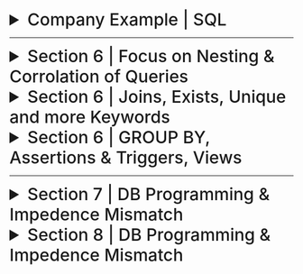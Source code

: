 

<details>
  <summary style="font-size: 30px; font-weight: 500; cursor: pointer;"> Company Example | SQL
  </summary>

![DBCS](../static/DB_Company_Schema.png)
![DBCS_2](../static/DB_Company_Schema_2.png)

## All Creation Queries for `Company` Tables:

```sql
CREATE TABLE EMPLOYEE (
    Fname VARCHAR(50),
    Minit CHAR,
    Lname VARCHAR(50),
    Ssn CHAR(9) PRIMARY KEY,
    Bdate DATE,
    Address VARCHAR(100),
    Sex CHAR(1),
    Salary DECIMAL(10, 2),
    Super_ssn CHAR(9),
    Dno INT,

    -- Foreign keys, on different attributes of same tbl
    FOREIGN KEY (Super_ssn) REFERENCES EMPLOYEE(Ssn), 
    FOREIGN KEY (Dno) REFERENCES Department(Dnumber)
);

CREATE TABLE DEPARTMENT (
    Dname VARCHAR(50),
    Dnumber INT PRIMARY KEY,
    Mgr_ssn CHAR(9),
    Mgr_start_date DATE,

    FOREIGN KEY (Mgr_ssn) REFERENCES Employee(Ssn)
);

CREATE TABLE DEPT_LOCATIONS (
    Dnumber INT,
    Dlocation VARCHAR(50),
    
    FOREIGN KEY (Dnumber) REFERENCES Department(Dnumber)
);

CREATE TABLE WORKS_ON (
    Essn CHAR(9),
    Pno INT,
    Hours DECIMAL(5,2),

    FOREIGN KEY (Essn) REFERENCES EMPLOYEE(Ssn),
    FOREIGN KEY (Pno) REFERENCES PROJECT(Pnumber)
);

CREATE TABLE PROJECT (
    Pname VARCHAR(50),
    Pnumber INT PRIMARY KEY,
    Plocation VARCHAR(50),
    Dnum INT,
    
    FOREIGN KEY (Dnum) REFERENCES Department(Dnumber)
);

CREATE TABLE DEPENDENT (
    Essn CHAR(9),
    Dependent_name VARCHAR(50),
    Sex CHAR(1),
    Bdate DATE,
    Relationship VARCHAR(50),
    FOREIGN KEY (Essn) REFERENCES EMPLOYEE(Ssn)
);
```

---

### Generation Script: (Thank you GPT 4)

```sql
-- Step 1: Create EMPLOYEE without the foreign key constraints
CREATE TABLE EMPLOYEE (
    Fname VARCHAR(50),
    Minit CHAR,
    Lname VARCHAR(50),
    Ssn CHAR(9) PRIMARY KEY,
    Bdate DATE,
    Address VARCHAR(100),
    Sex CHAR(1),
    Salary DECIMAL(10, 2),
    Super_ssn CHAR(9),
    Dno INT
);

-- Step 2: Create DEPARTMENT
CREATE TABLE DEPARTMENT (
    Dname VARCHAR(50),
    Dnumber INT PRIMARY KEY,
    Mgr_ssn CHAR(9),
    Mgr_start_date DATE,
    FOREIGN KEY (Mgr_ssn) REFERENCES EMPLOYEE(Ssn)
);

-- Step 3: Alter EMPLOYEE to add the foreign key constraints
ALTER TABLE EMPLOYEE
ADD FOREIGN KEY (Super_ssn) REFERENCES EMPLOYEE(Ssn),
ADD FOREIGN KEY (Dno) REFERENCES DEPARTMENT(Dnumber);

-- Step 4: Create DEPT_LOCATIONS
CREATE TABLE DEPT_LOCATIONS (
    Dnumber INT,
    Dlocation VARCHAR(50),
    FOREIGN KEY (Dnumber) REFERENCES DEPARTMENT(Dnumber)
);

-- Step 5: Create PROJECT
CREATE TABLE PROJECT (
    Pname VARCHAR(50),
    Pnumber INT PRIMARY KEY,
    Plocation VARCHAR(50),
    Dnum INT,
    FOREIGN KEY (Dnum) REFERENCES DEPARTMENT(Dnumber)
);

-- Step 6: Create WORKS_ON
CREATE TABLE WORKS_ON (
    Essn CHAR(9),
    Pno INT,
    Hours DECIMAL(5,2),
    FOREIGN KEY (Essn) REFERENCES EMPLOYEE(Ssn),
    FOREIGN KEY (Pno) REFERENCES PROJECT(Pnumber)
);

-- Step 7: Create DEPENDENT
CREATE TABLE DEPENDENT (
    Essn CHAR(9),
    Dependent_name VARCHAR(50),
    Sex CHAR(1),
    Bdate DATE,
    Relationship VARCHAR(50),
    FOREIGN KEY (Essn) REFERENCES EMPLOYEE(Ssn)
);
```

## Populating DB:

```sql

USE Company;

SET FOREIGN_KEY_CHECKS = 0;

INSERT INTO EMPLOYEE(Fname, Minit, Lname, Ssn, Bdate, Address, Sex, Salary, Super_ssn, Dno) VALUES 
('John', 'B', 'Smith', '123456789', '1965-01-09', '731 Fondren, Houston, TX', 'M', 30000, '333445555', 5),
('Franklin', 'T', 'Wong', '333445555', '1955-12-08', '638 Voss, Houston, TX', 'M', 40000, '888665555', 5),
('Alicia', 'J', 'Zelaya', '999887777', '1968-01-19', '3321 Castle, Spring, TX', 'F', 25000, '987654321', 4),
('Jennifer', 'S', 'Wallace', '987654321', '1941-06-20', '291 Berry, Bellaire, TX', 'F', 43000, '888665555', 4),
('Ramesh', 'K', 'Narayan', '666884444', '1962-09-15', '975 Fire Oak, Humble, TX', 'M', 38000, '333445555', 5),
('Joyce', 'A', 'English', '453453453', '1972-07-31', '5631 Rice, Houston, TX', 'F', 25000, '333445555', 5),
('Ahmad', 'V', 'Jabbar', '987987987', '1969-03-29', '980 Dallas, Houston, TX', 'M', 25000, '987654321', 4),
('James', 'E', 'Borg', '888665555', '1937-11-10', '450 Stone, Houston, TX', 'M', 55000, NULL, 1);

INSERT INTO DEPARTMENT(Dname, Dnumber, Mgr_ssn, Mgr_start_date) VALUES 
('Research', 5, '333445555', '1988-05-22'),
('Administration', 4, '987654321', '1995-01-01'),
('Headquarters', 1, '888665555', '1981-06-19');

INSERT INTO DEPT_LOCATIONS(Dnumber, Dlocation) VALUES 
(1, 'Houston'),
(4, 'Stafford'),
(5, 'Bellaire'),
(5, 'Sugarland'),
(4, 'Houston');

INSERT INTO PROJECT(Pname, Pnumber, Plocation, Dnum) VALUES 
('ProductX', 1, 'Bellaire', 5),
('ProductY', 2, 'Sugarland', 5),
('ProductZ', 3, 'Houston', 5),
('Computerization', 10, 'Stafford', 4),
('Reorganization', 20, 'Houston', 1),
('Newbenefits', 30, 'Stafford', 4);


INSERT INTO WORKS_ON(Essn, Pno, Hours) VALUES 
('123456789', 1, 32.5),
('123456789', 2, 7.5),
('668884444', 3, 40.0),
('453453453', 1, 20.0),
('453453453', 2, 20.0),
('333445555', 2, 10.0),
('333445555', 3, 10.0),
('333445555', 10, 10.0),
('333445555', 20, 10.0),
('999887777', 30, 30.0),
('999887777', 10, 10.0),
('987987987', 10, 35.0),
('987987987', 30, 5.0),
('987654321', 30, 20.0),
('987654321', 20, 15.0),
('888665555', 20, NULL);

INSERT INTO DEPENDENT(Essn, Dependent_name, Sex, Bdate, Relationship) VALUES 
('333445555', 'Alice', 'F', '1986-04-05', 'Daughter'),
('333445555', 'Theodore', 'M', '1983-10-25', 'Son'),
('333445555', 'Joy', 'F', '1958-05-03', 'Spouse'),
('987654321', 'Abner', 'M', '1942-02-28', 'Spouse'),
('123456789', 'Michal', 'M', '1988-01-04', 'Son'),
('123456789', 'Alice', 'F', '1988-12-30', 'Daughter'),
('123456789', 'Elizabeth', 'F', '1967-05-05', 'Spouse');


SET FOREIGN_KEY_CHECKS = 1;
```
</details>

---

<details>
  <summary style="font-size: 30px; font-weight: 500; cursor: pointer;"> Section 6 | Focus on Nesting & Corrolation of Queries
  </summary>

*In Lecture for when I was there*

## Nested Queries:

Get all Employees with the same salary as an Employee named Alicia.

```sql
SELECT * FROM EMPLOYEE e WHERE e.Salary = (SELECT e2.Salary FROM EMPLOYEE e2 WHERE e2.fname = 'Alicia')
```

Evaluating = to the nested query...

A WHERE clause of a query may contain one or more subqueries combined using operators **AND** or **OR**

Get all Employees with the same salary as an Employee named Alicia, or Employees with salaries lesser or equal to John

```sql
SELECT * FROM EMPLOYEE e 
	WHERE e.Salary = (SELECT e2.Salary FROM EMPLOYEE e2 WHERE e2.fname = 'Alicia')
	OR Salary <= (SELECT e2.Salary FROM EMPLOYEE e2 WHERE e2.fname = 'John')
```
![DBCS_6x1](../static/DB_6x1.png)


Retrieve the name of each employee that:
    - Has a Dependent of the same firstname & same sex 

```sql
SELECT e.Fname, e.Lname FROM EMPLOYEE e 
	WHERE e.Ssn IN (
		SELECT d.Essn FROM DEPENDENT d WHERE e.Fname = d.Dependent_name AND e.Sex = d.Sex
	);
```

![DBCS_6x2](../static/DB_6x2.png)

---

## Correlated Nested Query

Whenever a condition in the WHERE clause of a nested query references some attribute of a relation declared in the outer query, the two queries are said to be correlated.

- A correlated nested query is evaluated once for each row in the outer query
- Queries that are nested using the = or IN comparison operator can be collapsed into one single block

![db7](../static/DB_7_11.png)

```sql
SELECT * FROM EMPLOYEE e 
	WHERE e.Ssn IN (
		SELECT d.Essn FROM DEPENDENT d WHERE e.Fname = d.Dependent_name AND e.Sex = d.Sex
	);
```

</details>

<details> 
<summary style="font-size: 30px; font-weight: 500; cursor: pointer;"> Section 6 | Joins, Exists, Unique and more Keywords
  </summary>
**Actual Study**
- SQL uses a three-valued logic:
*TRUE, FALSE, and UNKNOWN*

### General Null Syntax for SQL

## SQL Comparison Conditions and Logical Connectives

![db7](../static/DB_7_1.png)

#### Table 7.1(a): AND Logical Connective
- Describes the result of combining two values using the `AND` logical connective.
- Example: `(FALSE AND UNKNOWN)` results in `FALSE`.

#### Table 7.1(b): OR Logical Connective
- Shows the result of using the `OR` logical connective.
- Example: `(FALSE OR UNKNOWN)` results in `UNKNOWN`.

#### Table 7.1(c): NOT Logical Operation
- Details the result of the `NOT` logical operation.
- In standard Boolean logic, only `TRUE` or `FALSE` are used, without an `UNKNOWN` value.

#### Select-Project-Join Queries
- General rule: Only tuples that evaluate the logical expression in the `WHERE` clause to `TRUE` are selected.
- Tuples evaluating to `FALSE` or `UNKNOWN` are not selected.
- Exceptions exist, e.g., in outer joins (see Section 7.1.6).

### SQL Null Value Handling
- SQL uses `IS` or `IS NOT` instead of `=` or `<>` for NULL comparison.
- Each NULL value is considered distinct; equality comparison is not used.
- In join conditions, tuples with NULL values in join attributes are usually excluded, except in OUTER JOINs (see Section 7.1.6).
- Example: Query 18 retrieves employees without a supervisor, demonstrating NULL comparison.

![db7](../static/DB_7_2.png)

## SQL Query Explanation

The SQL query in question performs the following operations:

1. **Selection of Distinct `Pnumber`:**
   - The `SELECT DISTINCT Pnumber` statement is used to retrieve unique `Pnumber` values from the `PROJECT` table to avoid duplicates in the result set.

2. **Subquery for Department Projects:**
   - The first subquery `(SELECT Pnumber FROM PROJECT, DEPARTMENT, EMPLOYEE WHERE Dnum = Dnumber AND Mgr_ssn = Ssn AND Lname = 'Smith')` looks for `Pnumber` values in projects that are managed by an employee with the last name 'Smith' in a specific department.

3. **Subquery for Work Assignments:**
   - The second subquery `(SELECT Pno FROM WORKS_ON, EMPLOYEE WHERE Essn = Ssn AND Lname = 'Smith')` identifies `Pnumber` values (labeled as `Pno` here) from the `WORKS_ON` table where there are work assignments involving an employee with the last name 'Smith'.

4. **Combining Results with OR:**
   - The query selects `Pnumber` values that are found in either the first or the second subquery or in both. The `OR` operator ensures that if a `Pnumber` meets either condition, it will be included in the result set.

In essence, this query retrieves the project numbers (`Pnumber`) for all projects that either:
- Belong to a department managed by an employee with the last name 'Smith'.
- Have work assignments associated with an employee with the last name 'Smith'.

The use of `OR` broadens the selection criteria, ensuring that all unique project numbers meeting either condition are retrieved.

Here IN or = would've worked equally fine, as we're searching for exact 1 element, however for a query with a WHERE (tuple0, tuple1), it's gotta be with *IN*

![db7](../static/DB_7_3.png)

When you have a nested query in SQL, and both the outer and inner queries refer to tables that have columns with the same name, you need to be careful to specify which column you're referring to. This is similar to how in programming languages with nested functions, you have to be clear about which variable you're referring to if the same variable name is used in different scopes.

In the example given *(Query 16)*, E and D are aliases for the EMPLOYEE and DEPENDENT tables, respectively. In the nested query, they specifically qualify E.Sex to refer to the Sex column in the EMPLOYEE table because DEPENDENT also has a Sex column. If you didn't qualify E.Sex, the query would automatically refer to Sex from DEPENDENT in the nested query because that's the inner scope.

**Example that is NOT Ambiguis**
```sql
SELECT E.Name, D.Name
FROM Employees AS E, Departments AS D
WHERE E.DepartmentID = D.ID;
```

**Example that might need clarification**
```sql
SELECT Fname, Lname
FROM EMPLOYEE
WHERE NOT EXISTS (
    SELECT *
    FROM DEPENDENT
    WHERE Ssn = Essn
);
```

**Nested Query Example:**
```sql
SELECT E.Name
FROM Employees AS E
WHERE E.ID IN (SELECT D.ManagerID FROM Departments AS D);
```

### Lecture Nested Query Examples:

![db7](../static/DB_7_8.png)
![db7](../static/DB_7_9.png)

### Using `ALL` Keyword in Nested Queries

![db7](../static/DB_7_10.png)

---
## The EXISTS and UNIQUE Functions in SQL
The query provided (Q6) is using the NOT EXISTS function to find employees who do not have any dependents.

**SQL EXISTS and NOT EXISTS:**

**EXISTS** is a Boolean function that checks if there are any rows resulting from a subquery.
**NOT EXISTS** is the opposite; it checks if a subquery returns no rows.

```sql
SELECT Fname, Lname
FROM EMPLOYEE
WHERE NOT EXISTS (
    SELECT *
    FROM DEPENDENT
    WHERE Ssn = Essn
);
```

More Robust Query, also this one looks at The Salary of employee being over 50k
```
USE company_db;

SELECT E.Fname, E.Lname
FROM EMPLOYEE E
WHERE NOT EXISTS (
    SELECT *
    FROM DEPENDENT D
    WHERE E.Ssn = D.Essn
) AND E.Salary >= 50000;
```

1. It looks at each row in the EMPLOYEE table.
2. For each employee, it then runs the subquery to check in the DEPENDENT table for any dependents linked to the employee's Social Security Number (Ssn).
3. If the subquery finds no dependents that match the employee's Ssn (meaning the DEPENDENT table has no rows with Essn equal to the employee's Ssn), then the NOT EXISTS condition is true.
4. For every EMPLOYEE row where the NOT EXISTS condition is true (meaning they have no dependents), that employee's first and last name (Fname, Lname) are selected.

The **EXCEPT** keyword in SQL is used to return all the rows from the first query that are not in the second query. It's a way to subtract one set of data from another.

**Q3A breakdown**
Retrieve the name of each employee who works on all the projects controlled by department number 5
```
SELECT Fname, Lname
FROM EMPLOYEE
WHERE NOT EXISTS (
    (SELECT Pnumber
     FROM PROJECT
     WHERE Dnum = 5)
    EXCEPT
    (SELECT Pno
     FROM WORKS_ON
     WHERE Ssn = Essn)
);
```

1. The subquery `(SELECT Pnumber FROM PROJECT WHERE Dnum = 5)` selects all project numbers (`Pnumber`) that are controlled by department number 5.
2. The subquery `(SELECT Pno FROM WORKS_ON WHERE Ssn = Essn)` selects all project numbers (`Pno`) on which an employee works. This is a correlated subquery because it uses Essn from the outer query's `EMPLOYEE` table.
3. The **EXCEPT** operation then takes the set of all projects controlled by department 5 and subtracts the set of projects that the employee works on.
4. The **NOT EXISTS** clause checks if the resulting set from the **EXCEPT** operation is empty. If it is empty, it means the employee works on all projects controlled by department 5 because there are no projects *(controlled by department 5)* that the employee does not work on.
5. Finally, the main query SELECT Fname, Lname FROM EMPLOYEE retrieves the names of the employees for whom the NOT EXISTS condition holds true.

**Set 1**: All project numbers from PROJECT where Dnum (department number) is 5.
**Set 2:** All project numbers from WORKS_ON where the employee is working (Ssn = Essn).
The *EXCEPT* subtracts Set 2 from Set 1. If there are any projects in Set 1 not covered by Set 2, the result will not be empty.


#### Explicit Sets & Renaming in SQL

![db7](../static/DB_7_4.png)
Here we're selecting an distinct ESSEN from WORKS ON where Pno is in an **Explicitly Defined Set**

*Renaming is also possible like so*
![db7](../static/DB_7_5.png)

---

## Joined Tables & Outer Joins in SQL
For example, consider query Q1, which retrieves the name and address of every employee who works for the ‘Research’ department. 

**JOIN**
```sql
SELECT Fname, Lname, Address
FROM (EMPLOYEE JOIN DEPARTMENT ON Dno = Dnumber)
WHERE Dname = ‘Research’;
```
This query selects the first name, last name, and address of all employees who work in the 'Research' department.

- The **JOIN** here is an inner join which combines rows from **EMPLOYEE** and **DEPARTMENT** tables where the condition `Dno = Dnumber` is met. `Dno` is a column in **EMPLOYEE** indicating the department number the employee belongs to, and `Dnumber` is the corresponding department number in **DEPARTMENT**.
- When these tables are joined, each row from **EMPLOYEE** that has a matching Dno in **DEPARTMENT** (Dnumber) is combined into a single row in the result set. The resulting row has all the columns from both tables.

<br/><br/>

**NATURAL JOIN**
```sql
SELECT Fname, Lname, Address
FROM (EMPLOYEE NATURAL JOIN
 (DEPARTMENT AS DEPT (Dname, Dno, Mssn, Msdate)))
WHERE Dname = ‘Research’;
```
This query also selects the first name, last name, and address of all employees who work in the 'Research' department.
- A **NATURAL JOIN** automatically joins two tables based on columns with the same name and compatible data types.
- In this example, before the **NATURAL JOIN** is performed, the **DEPARTMENT** table is being renamed to **DEPT** and its columns are also being renamed so that they match exactly with the columns in **EMPLOYEE**. This is done using the `AS` clause.
- Specifically, `Dnumber` is renamed to `Dno` to match the **EMPLOYEE** table's column for department number. Because `Dno` is now the same in both tables, **NATURAL JOIN** will join the tables on this column without explicitly specifying a condition.
- After the **NATURAL JOIN**, the joined table will only include the `Dno` column once. The values in this column come from the matching rows in the original tables.

![db7](../static/DB_7_7.png)

## OUTER JOINS *(Left, Right, FULL)*

**Left Join**
![db7](../static/DB_7_12.png)

<br></br>

**Right Join**
![db7](../static/DB_7_13.png)

**FULL Join**
![db7](../static/DB_7_14.png)


It is also possible to nest join specifications, called a **Multiway Join**
  
---

# Company Example Outer Joins!

### LEFT JOIN

```sql
SELECT e.*, d.Dependent_name  FROM EMPLOYEE e LEFT JOIN DEPENDENT d ON e.Ssn = d.Essn  
```

Yields:

![](../static/DB_6_c1.png)

### RIGHT JOIN

```sql
SELECT e.*, d.Dependent_name  FROM EMPLOYEE e RIGHT JOIN DEPENDENT d ON e.Ssn = d.Essn  
```
Yields:

![](../static/DB_6_c2.png)
</details>

<details>
  <summary style="font-size: 30px; font-weight: 500; cursor: pointer;"> Section 6 | GROUP BY, Assertions & Triggers, Views
</summary>

# Aggregate Functions: *Trivial*

![db7](../static/DB_7_15.png)
![db7](../static/DB_7_16.png)

---

![db7](../static/DB_7_17.png)

**Another Example**

![db7](../static/DB_7_19.png)
![db7](../static/DB_7_18.png)

---

## WITH and CASE

![db7](../static/DB_7_29.png)

**Case, Like switch case equiv. in SQL**

![db7](../static/DB_7_28.png)

Giving some employees a raise based on their DEPT, some departments getting a higher raise than others.

![db7](../static/DB_7_27.png)



### SQL Query Structure and Clauses

#### Clause Descriptions
- **SELECT**: Lists attributes or functions to be retrieved.
- **FROM**: Specifies relations (tables) required, including joined but excluding nested query relations.
- **WHERE**: Conditions for selecting tuples, including join conditions.
- **GROUP BY**: Specifies grouping attributes.
- **HAVING**: Condition on the groups rather than individual tuples.
- **ORDER BY**: Orders the result of the query.

#### Evaluation Order
1. **FROM**: Identify or materialize joined tables.
2. **WHERE**: Select and join tuples.
3. **GROUP BY** and **HAVING**: Applied next if present.
4. **ORDER BY**: Sorts the query result.

#### Aggregate Functions
- Functions like COUNT, SUM, MIN, MAX, AVG can be used with or without a GROUP BY clause.

#### Query Execution
- Conceptually, queries evaluate each tuple combination in the FROM clause, selecting those where the WHERE clause is TRUE, placing their SELECT attributes in the result.
- Real DBMS uses query optimization for efficient execution.

#### Flexibility and Optimization
- SQL allows various ways to specify the same query, affecting comfort and efficiency.
- It's preferable to write queries with minimal nesting and implied ordering for optimization.
- Users need to be aware of more expensive constructs for efficient query processing.

---

## Specifying Constraints as Assertions and Actions as Triggers

The salary of an employee must not be greater than the salary of the manager of the department that the employee works for in SQL, we can write the following assertion:

![db7](../static/DB_7_26.png)

The `CREATE ASSERTION` statement in SQL is used to define general database constraints that are more complex or broad than those that can be specified at the column or table level. These assertions can enforce rules across multiple tables or complex conditions that are not easily represented by standard column constraints.

Regarding your specific question about when the assertion is checked:

1. **Triggering of Assertions**: The assertion defined by `CREATE ASSERTION` is checked by the database management system (DBMS) whenever an operation (such as `INSERT`, `UPDATE`, or `DELETE`) could potentially violate the constraint. In your example, the assertion `SALARY_CONSTRAINT` is designed to ensure that no employee has a salary greater than their manager's. This means the DBMS will need to check this constraint whenever there is an `INSERT` or `UPDATE` operation on the `EMPLOYEE` table, or potentially on the `DEPARTMENT` table, as changes in these tables could affect the validity of the constraint.

2. **Scope of Assertion Checks**: The scope of checking an assertion like this is typically broader than checks performed on individual column constraints. This is because the assertion is not tied to a specific column or table, but rather to a condition that spans across potentially multiple tables. In your case, any change to the `EMPLOYEE` or `DEPARTMENT` table might necessitate a check against the `SALARY_CONSTRAINT` assertion.

## Understanding SQL Triggers

1. **Purpose of Triggers**: 
   - Triggers are used to specify actions that the database should automatically perform when certain events occur and specific conditions are met. 
   - They are useful for tasks like maintaining database consistency, monitoring updates, or implementing complex business rules.

2. **Trigger Components (ECA Rule)**:
   - **Event**: This is what initiates the trigger. In SQL, these are usually database update operations (INSERT, UPDATE, DELETE). For example, inserting a new employee record or changing an employee's salary.
   - **Condition**: This optional element is evaluated after the event. If the condition is met (evaluates to true), the trigger action is executed. If there's no condition, the action is executed immediately after the event.
   - **Action**: The response or task that the trigger performs. It could be a series of SQL statements, a database transaction, or an external program.

### Example: Salary Violation Trigger

- **Scenario**: Monitoring employee salaries to ensure they do not exceed their supervisor's salary.
- **Trigger Name**: `SALARY_VIOLATION`.
- **Triggered Events**: Inserting a new employee record, changing an employee's salary, or changing their supervisor.
- **Trigger Condition**: The trigger checks if an employee's new salary exceeds that of their supervisor.
- **Trigger Action**: If the condition is met, it calls an external stored procedure, `INFORM_SUPERVISOR`, which presumably notifies the supervisor of the violation.

### SQL Trigger Syntax (Oracle):

```sql
CREATE TRIGGER SALARY_VIOLATION
BEFORE INSERT OR UPDATE OF SALARY, SUPERVISOR_SSN
ON EMPLOYEE
FOR EACH ROW
WHEN ( NEW.SALARY > ( SELECT SALARY FROM EMPLOYEE WHERE SSN = NEW.SUPERVISOR_SSN ) )
INFORM_SUPERVISOR(NEW.Supervisor_ssn, NEW.Ssn);
```

- **Explanation**:
  - This trigger is set to activate `BEFORE` either an `INSERT` or `UPDATE` operation related to `SALARY` or `SUPERVISOR_SSN` on the `EMPLOYEE` table.
  - It applies to each affected row individually.
  - The condition checks if the `NEW.SALARY` of an employee is greater than the salary of the employee identified by `NEW.SUPERVISOR_SSN`.
  - If the condition is true, the `INFORM_SUPERVISOR` procedure is executed with the supervisor's SSN and the employee's SSN as parameters.

### Key Takeaways

- Triggers are powerful for automating reactions to data changes in a database.
- They help in ensuring data integrity and implementing complex business rules.
- However, they should be used judiciously as they can add complexity and potentially impact performance.

This example illustrates how triggers function in a real-world scenario, ensuring adherence to business rules (like salary caps relative to supervisors) and automating responses to data changes.

---
### SQL Views: Basics and Creation

1. **What is a SQL View?**
   - A View in SQL is essentially a virtual table created from a query on other tables (which can be base tables or other views).
   - It doesn't physically store data but represents a saved SQL query.

2. **Creating a View:**
   - Use the `CREATE VIEW` statement.
   - Assign a name to the View and specify the SQL query that defines its content.
   - For example:
     - `CREATE VIEW view_name AS SELECT columns FROM table WHERE condition;`

3. **Example Views:**
   - **View V1:** Joins employee and project tables.
     ```sql
     CREATE VIEW WORKS_ON1 AS
     SELECT Fname, Lname, Pname, Hours FROM EMPLOYEE, PROJECT, WORKS_ON
     WHERE Ssn = Essn AND Pno = Pnumber;
     ```
   - **View V2:** Aggregates data from the department and employee tables.
     ```sql
     CREATE VIEW DEPT_INFO(Dept_name, No_of_emps, Total_sal)
     AS SELECT Dname, COUNT(*), SUM(Salary) FROM DEPARTMENT, EMPLOYEE
     WHERE Dnumber = Dno GROUP BY Dname;
     ```

### Why Use Views Instead of Direct Select Statements?

1. **Simplification:**
   - Views can simplify complex queries. Instead of writing lengthy joins or subqueries, you reference a view.

2. **Reusability:**
   - Once created, views can be used in multiple places, promoting code reusability.

3. **Consistency & Maintenance:**
   - Views ensure consistency in data representation across different parts of an application.
   - Easier to maintain and update a single view than multiple query instances.

4. **Security:**
   - Views can restrict access to certain data, enhancing security. You can allow users to access data through views without giving them direct access to the underlying base tables.

5. **Performance:**
   - In some cases, particularly with materialized views, there can be performance benefits as they store the result of the query.

6. **Abstraction:**
   - Views provide an abstraction layer, allowing you to change underlying table structures without impacting the API or application logic.

![DB731](../static/DB_7_31.png)

In summary, while direct `SELECT` statements in your API might work for straightforward data retrievals, views offer advantages in terms of simplification, reusability, consistency, security, performance, and abstraction, particularly when dealing with complex queries or multiple applications accessing the same database.

---

## Schema Changes in SQL

#### DROP Command 
**Purpose:** Used to remove schema elements *(tables, domains, types, constraints)* or an entire schema.

```sql
DROP TABLE table_name CASCADE;
DROP TABLE table_name RESTRICT;
```

**CASCADE** deletes the table and any constraints or views referencing it.
**RESTRICT** only drops the table if it's not referenced by any constraints or views.

```sql
DROP SCHEMA schema_name CASCADE;
DROP SCHEMA schema_name RESTRICT;
```

**CASCADE** removes the schema and all its elements.
**RESTRICT** only removes the schema if it has no elements.

#### ALTER Command 
**Purpose:** Used to modify the definition of base tables or other schema elements.

---

![DB731](../static/DB_7_32.png)


**TODO:  Hafeez Ch.6 Slides questions**

</details>

---

<details>
  <summary style="font-size: 30px; font-weight: 500; cursor: pointer;"> Section 7 | DB Programming & Impedence Mismatch
  </summary>
  
**Notable Database Programming Language:** Oracle’s PL/SQL (Programming Language/SQL).

### Approaches to Database Programming:

**Embedded database commands in general-purpose langs**

Embedded SQL integrates database statements into a host programming language, marked by a special prefix like "EXEC SQL" for SQL commands. A precompiler identifies these statements, extracting them for the DBMS to process. They're replaced in the source code with function calls to the DBMS code.

## *Here's a simplified example of embedded SQL in C:*

```c
#include <stdio.h>
#include "sqlca.h"

/* Assume necessary DB connection setup */

int main() {
    /* Declare a variable for SQL interaction */
    char name[30];

    /* Embed SQL command with EXEC SQL prefix */
    EXEC SQL SELECT name INTO :name FROM employees WHERE employee_id = 101;

    /* Use the retrieved data */
    printf("Employee Name: %s\n", name);

    /* Close the DB connection if necessary */
    return 0;
}
```
In this example, the SQL query is embedded directly into the C code and preceded by *"EXEC SQL"*. The query retrieves the name of an employee with a specific ID and stores it in a C variable.

## *Here's a simplified example of using a library of db functions or classes*:

In this approach, a library provides functions or classes for database operations. Functions for connecting to a database, preparing queries, executing them, and processing results are used. These database interactions are encapsulated within function calls or class methods, forming an Application Programming Interface (API). For object-oriented languages like Java, class libraries such as JDBC (Java Database Connectivity) are used, offering various object types for connections, queries, and results, each with its own set of methods.

Here's a simple example in Java using JDBC:

```java
import java.sql.Connection;
import java.sql.DriverManager;
import java.sql.PreparedStatement;
import java.sql.ResultSet;
import java.sql.SQLException;

public class DatabaseExample {
    public static void main(String[] args) {
        // Database URL and credentials
        String url = "jdbc:mysql://localhost:3306/mydatabase";
        String user = "username";
        String password = "password";

        try {
            // Establishing a connection
            Connection connection = DriverManager.getConnection(url, user, password);

            // Preparing a query
            String sql = "SELECT name FROM employees WHERE employee_id = ?";
            PreparedStatement statement = connection.prepareStatement(sql);
            statement.setInt(1, 101); // Setting the employee ID

            // Executing the query
            ResultSet resultSet = statement.executeQuery();

            // Processing the result
            if (resultSet.next()) {
                String name = resultSet.getString("name");
                System.out.println("Employee Name: " + name);
            }

            // Closing resources
            resultSet.close();
            statement.close();
            connection.close();
        } catch (SQLException e) {
            e.printStackTrace();
        }
    }
}
```

In this example, JDBC is used to connect to a MySQL database, prepare a query to fetch the name of an employee with a specific ID, execute the query, and print the result. The JDBC classes `Connection`, `PreparedStatement`, and `ResultSet` are utilized for database interaction.

## *Designing a brand-new lang, db programming. lang*
In this approach, a database programming language is created from the ground up, integrating database functionalities directly into its syntax. This language is then expanded with standard programming constructs like loops and conditional statements, transforming it into a complete programming language. Oracle's PL/SQL and SQL/PSM in the SQL standard are examples of this. These languages allow database queries and updates to be seamlessly combined with regular programming structures.

Here's a concise example using PL/SQL:

```sql
DECLARE
    emp_name VARCHAR2(100);
BEGIN
    SELECT name INTO emp_name FROM employees WHERE employee_id = 101;
    DBMS_OUTPUT.PUT_LINE('Employee Name: ' || emp_name);
END;
```

In this PL/SQL block, the SQL query is embedded within the PL/SQL code. It fetches the name of an employee and stores it in a variable, which is then printed. PL/SQL allows for more complex programming constructs, but this example demonstrates its basic integration with SQL.

![db101](../static/DB_10_1.png)

---

![db101](../static/DB_10_4.png)

---

## Impedance Mismatch

**The first** problem that may occur is that the *data types of the programming language* differ from the *attribute data types* that are available in the data model. Hence, it is necessary to have a binding for each host programming language that specifies for each attribute type the compatible programming language types.

**The Second** discussed here is the "Impedance mismatch" between the set-oriented nature of database query results (tables of rows and columns) and the imperative, object-oriented nature of most programming languages. To address this, programming constructs are needed to map and iterate over these tabular query results, typically using **cursors or iterators**. This process involves extracting and assigning each row's values to program variables for further processing. The mismatch is less pronounced in specialized database programming languages like PL/SQL or SQL/PSM, or when using object databases with languages like Java, due to their similar data models.

Here's a concrete example using Java and JDBC:

```java
import java.sql.Connection;
import java.sql.DriverManager;
import java.sql.PreparedStatement;
import java.sql.ResultSet;
import java.sql.SQLException;

public class DatabaseIterationExample {
    public static void main(String[] args) {
        String url = "jdbc:mysql://localhost:3306/mydatabase";
        String user = "username";
        String password = "password";

        try {
            Connection connection = DriverManager.getConnection(url, user, password);
            String sql = "SELECT id, name, salary FROM employees";
            PreparedStatement statement = connection.prepareStatement(sql);
            ResultSet resultSet = statement.executeQuery();

            while (resultSet.next()) {
                int id = resultSet.getInt("id");
                String name = resultSet.getString("name");
                double salary = resultSet.getDouble("salary");

                System.out.println("ID: " + id + ", Name: " + name + ", Salary: " + salary);
            }

            resultSet.close();
            statement.close();
            connection.close();
        } catch (SQLException e) {
            e.printStackTrace();
        }
    }
}
```

In this Java example, JDBC is used to execute a SQL query that retrieves multiple rows from an `employees` table. The program then iterates over the `ResultSet` *(a cursor-like structure)*, extracting each row's data into Java variables **(ID, name, salary)** and printing them. This demonstrates the process of mapping and accessing database query results in a programming language.
</details>


<details>
  <summary style="font-size: 30px; font-weight: 500; cursor: pointer;"> Section 8 | DB Programming & Impedence Mismatch
  </summary>

![db101](../static/DB_10_2.png)

## Embedded SQL (We'll focus on the C Language)

![db101](../static/DB_10_3.png)

In a C program, an embedded SQL statement is distinguished from pro-
gramming language statements by prefixing it with the keywords EXEC SQL so that
a preprocessor (or precompiler) can separate embedded SQL statements from the
host language source code. The SQL statements within a program are terminated
by a matching END-EXEC or by a semicolon (;).

Yes, in embedded SQL programming within a C program, a variable prefixed with a colon (e.g., `:salary`) is indeed a C variable that is "shared" with the SQL statement. This sharing mechanism allows for the transfer of data between the SQL database and the C program.

In the context of embedded SQL, the `INTO` clause of the SQL statement is used to specify which C program variables should receive the values of the specified attributes from the database record. For example, if you have a line in your SQL statement like:

```sql
EXEC SQL SELECT salary INTO :salary FROM EMPLOYEE WHERE ssn = :ssn;
```

Here, `:salary` and `:ssn` are variables declared in your C program. When this SQL statement is executed:

- The value of `:ssn` (already set in your C program) is used to filter the records in the `EMPLOYEE` table.
- The `salary` attribute of the retrieved record is then stored in the `:salary` variable in your C program.

## Using Cursors
**The cursor** is a variable that refers to a *single tuple (row)* from a query result that retrieves a collection of tuples. It is used to loop over the query result, one record at a time. *The cursor* is declared when the SQL query is declared. Later in the program, an **OPEN CURSOR** command fetches the query result from the database and sets the cursor to a position before the first row in the result of the query. 

Subsequently, **FETCH** commands are issued in the program; each FETCH moves the cursor to the next row in the result of the query, making it the current row and copying its attribute values into the C *(host language)* program variables specified in the FETCH command by an **INTO** Clause

![db101](../static/DB_10_5.png)

In the segment of embedded SQL code you're looking at, the `SELECT dnumber INTO :dnumber` statement is used to retrieve data from the database and store it in a C program variable.

Here's a step-by-step explanation of what's happening:

1. `prompt("Enter the Department Name: ", dname);`
   - This line is prompting the user to input the department name, and it's stored in the C variable `dname`.

2. `EXEC SQL SELECT Dnumber INTO :dnumber FROM DEPARTMENT WHERE Dname = :dname;`
   - This SQL statement is executed within the C program (noted by the `EXEC SQL` prefix).
   - It selects the department number (`Dnumber`) from the `DEPARTMENT` table in the database where the department name (`Dname`) matches the value stored in the `dname` variable.
   - The retrieved `Dnumber` is then stored into the C variable `dnumber`.
   - The colon (`:`) before `dnumber` indicates that it is a host variable *(a variable in the C program)* rather than a database column name.

So, the `SELECT ... INTO` statement is used to assign the value from a single row and column *(in this case, the department number corresponding to the given department name)* directly to a variable in the host language (C). This allows the program to work with this data without needing to handle a result set or multiple rows; it's a direct single-value transfer. 

The rest of the program segment likely uses this `dnumber` to perform further operations, such as fetching employee information from that department and processing updates to their salaries.

TODO: ch.7 16-39

</details>